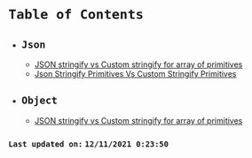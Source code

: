 # `Table of Contents`

- ## **`Json`**
  -   [JSON stringify vs Custom stringify for array of primitives](./docs/json-stringify-primitives-array-vs-custom-stringify-primitives-array.md)
  -   [Json Stringify Primitives Vs Custom Stringify Primitives](./docs/json-stringify-primitives-vs-custom-stringify-primitives.md)
- ## **`Object`**
  -   [JSON stringify vs Custom stringify for array of primitives](./docs/json-stringify-primitives-array-vs-custom-stringify-primitives-array.md)

### `Last updated on:` `12/11/2021 0:23:50`
